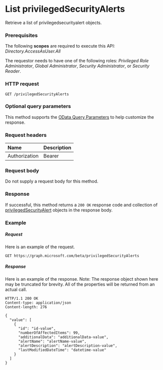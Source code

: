 # List privilegedSecurityAlerts

Retrieve a list of privilegedsecurityalert objects.
### Prerequisites
The following **scopes** are required to execute this API: _Directory.AccessAsUser.All_

The requestor needs to have one of the following roles: _Privileged Role Administrator_, _Global Administrator_, _Security Administrator_, or _Security Reader_. 
### HTTP request
<!-- { "blockType": "ignored" } -->
```http
GET /privilegedSecurityAlerts
```
### Optional query parameters
This method supports the [OData Query Parameters](http://graph.microsoft.io/docs/overview/query_parameters) to help customize the response.

### Request headers
| Name      |Description|
|:----------|:----------|
| Authorization  | Bearer <code>|

### Request body
Do not supply a request body for this method.
### Response
If successful, this method returns a `200 OK` response code and collection of [privilegedSecurityAlert](../resources/privilegedsecurityalert.md) objects in the response body.
### Example
##### Request
Here is an example of the request.
<!-- {
  "blockType": "request",
  "name": "get_privilegedsecurityalerts"
}-->
```http
GET https://graph.microsoft.com/beta/privilegedSecurityAlerts
```
##### Response
Here is an example of the response. Note: The response object shown here may be truncated for brevity. All of the properties will be returned from an actual call.
<!-- {
  "blockType": "response",
  "truncated": true,
  "@odata.type": "microsoft.graph.privilegedSecurityAlert",
  "isCollection": true
} -->
```http
HTTP/1.1 200 OK
Content-type: application/json
Content-length: 276

{
  "value": [
    {
      "id": "id-value",
      "numberOfAffectedItems": 99,
      "additionalData": "additionalData-value",
      "alertName": "alertName-value",
      "alertDescription": "alertDescription-value",
      "lastModifiedDateTime": "datetime-value"
    }
  ]
}
```

<!-- uuid: 8fcb5dbc-d5aa-4681-8e31-b001d5168d79
2015-10-25 14:57:30 UTC -->
<!-- {
  "type": "#page.annotation",
  "description": "List privilegedSecurityAlerts",
  "keywords": "",
  "section": "documentation",
  "tocPath": ""
}-->